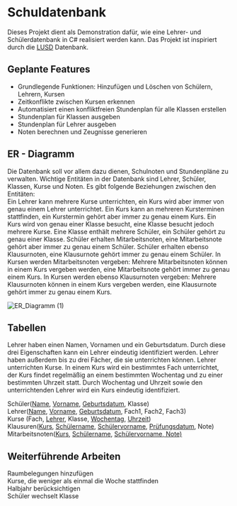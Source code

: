 # Schuldatenbank
Dieses Projekt dient als Demonstration dafür, wie eine Lehrer- und Schülerdatenbank in C# realisiert werden kann. Das Projekt ist inspiriert durch die [LUSD](https://www.sinc.de/lusd/) Datenbank.

## Geplante Features
 * Grundlegende Funktionen: Hinzufügen und Löschen von Schülern, Lehrern, Kursen
 * Zeitkonflikte zwischen Kursen erkennen
 * Automatisiert einen konfliktfreien Stundenplan für alle Klassen erstellen
 * Stundenplan für Klassen ausgeben
 * Stundenplan für Lehrer ausgeben
 * Noten berechnen und Zeugnisse generieren

## ER - Diagramm
Die Datenbank soll vor allem dazu dienen, Schulnoten und Stundenpläne zu verwalten. Wichtige Entitäten in der Datenbank sind Lehrer, Schüler, Klassen, Kurse und Noten. Es gibt folgende Beziehungen zwischen den Entitäten: <br />
Ein Lehrer kann mehrere Kurse unterrichten, ein Kurs wird aber immer von genau einem Lehrer unterrichtet. Ein Kurs kann an mehreren Kursterminen stattfinden, ein Kurstermin gehört aber immer zu genau einem Kurs. Ein Kurs wird von genau einer Klasse besucht, eine Klasse besucht jedoch mehrere Kurse. Eine Klasse enthält mehrere Schüler, ein Schüler gehört zu genau einer Klasse. Schüler erhalten Mitarbeitsnoten, eine Mitarbeitsnote gehört aber immer zu genau einem Schüler. Schüler erhalten ebenso Klausurnoten, eine Klausurnote gehört immer zu genau einem Schüler. In Kursen werden Mitarbeitsnoten vergeben: Mehrere Mitarbeitsnoten können in einem Kurs vergeben werden, eine Mitarbeitsnote gehört immer zu genau einem Kurs. In Kursen werden ebenso Klausurnoten vergeben: Mehrere Klausurnoten können in einem Kurs vergeben werden, eine Klausurnote gehört immer zu genau einem Kurs.


![ER_Diagramm (1)](https://github.com/jong42/Schuldatenbank/assets/18439476/35c8dffc-3844-4192-b460-09eac97e379f)


## Tabellen

Lehrer haben einen Namen, Vornamen und ein Geburtsdatum. Durch diese drei Eigenschaften kann ein Lehrer eindeutig identifiziert werden. Lehrer haben außerdem bis zu drei Fächer, die sie unterrichten können. Lehrer unterrichten Kurse. In einem Kurs wird ein bestimmtes Fach unterrichtet, der Kurs findet regelmäßig an einem bestimmten Wochentag und zu einer bestimmten Uhrzeit statt. Durch Wochentag und Uhrzeit sowie den unterrichtenden Lehrer wird ein Kurs eindeutig identifiziert.

Schüler(<ins>Name</ins>, <ins>Vorname</ins>, <ins>Geburtsdatum</ins>, Klasse) <br />
Lehrer(<ins>Name</ins>, <ins>Vorname</ins>, <ins>Geburtsdatum</ins>, Fach1, Fach2, Fach3) <br />
Kurse (Fach, <ins>Lehrer</ins>, Klasse, <ins>Wochentag</ins>, <ins>Uhrzeit</ins>) <br />
Klausuren(<ins>Kurs</ins>, <ins>Schülername</ins>, <ins>Schülervorname</ins>, <ins>Prüfungsdatum</ins>, Note) <br />
Mitarbeitsnoten(<ins>Kurs</ins>, <ins>Schülername</ins>, <ins>Schülervorname, Note)</ins> <br />


## Weiterführende Arbeiten

Raumbelegungen hinzufügen <br />
Kurse, die weniger als einmal die Woche stattfinden <br />
Halbjahr berücksichtigen <br />
Schüler wechselt Klasse <br />

